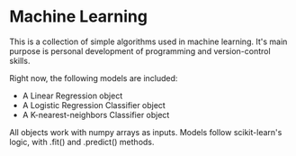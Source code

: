 # Machine Learning

This is a collection of simple algorithms used in machine learning. It's main purpose is personal development of programming and version-control skills. 

Right now, the following models are included:

  - A Linear Regression object
  - A Logistic Regression Classifier object
  - A K-nearest-neighbors Classifier object

All objects work with numpy arrays as inputs. Models follow scikit-learn's logic, with .fit() and .predict() methods.